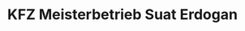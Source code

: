 ---
title: "KFZ Meisterbetrieb Suat Erdogan"
url: /ruesselsheim-am-main/kfz-meisterbetrieb-suat-erdogan/
shop: Autowerkstatt
---